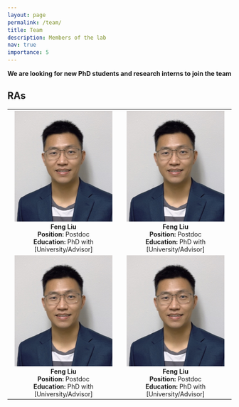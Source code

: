 ```yaml
---
layout: page
permalink: /team/
title: Team
description: Members of the lab
nav: true
importance: 5
---
```


 **We are  looking for new PhD students and research interns to join the team**

## RAs

<table>
  <tr>
    <td valign="top" align="center">
      <img src="../assets/img/my_pic.jpg" alt="Feng Liu Portrait" style="height:250px;"><br>
      <strong>Feng Liu</strong><br>
      <strong>Position:</strong> Postdoc<br>
      <strong>Education:</strong> PhD with [University/Advisor]<br>
    </td>
    <td valign="top" align="center">
      <img src="../assets/img/my_pic.jpg" alt="Feng Liu Portrait" style="height:250px;"><br>
      <strong>Feng Liu</strong><br>
      <strong>Position:</strong> Postdoc<br>
      <strong>Education:</strong> PhD with [University/Advisor]<br>
    </td>
  </tr>
  <tr>
    <td valign="top" align="center">
      <img src="../assets/img/my_pic.jpg" alt="Feng Liu Portrait" style="height:250px;"><br>
      <strong>Feng Liu</strong><br>
      <strong>Position:</strong> Postdoc<br>
      <strong>Education:</strong> PhD with [University/Advisor]<br>
    </td>
    <td valign="top" align="center">
      <img src="../assets/img/my_pic.jpg" alt="Feng Liu Portrait" style="height:250px;"><br>
      <strong>Feng Liu</strong><br>
      <strong>Position:</strong> Postdoc<br>
      <strong>Education:</strong> PhD with [University/Advisor]<br>
    </td>
  </tr>
</table>

